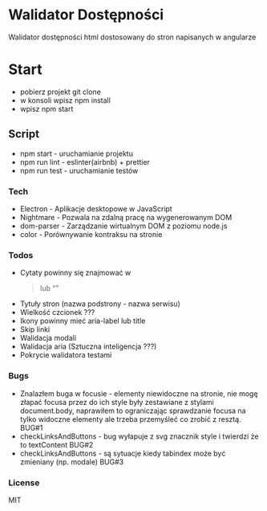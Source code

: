 # Walidator Dostępności

Walidator dostępności html dostosowany do stron napisanych w angularze

# Start
- pobierz projekt git clone
- w konsoli wpisz npm install
- wpisz npm start

## Script
  - npm start - uruchamianie projektu
  - npm run lint - eslinter(airbnb) + prettier
  - npm run test - uruchamianie testów

### Tech

* Electron - Aplikacje desktopowe w JavaScript
* Nightmare - Pozwala na zdalną pracę na wygenerowanym DOM
* dom-parser - Zarządzanie wirtualnym DOM z poziomu node.js
* color - Porównywanie kontraksu na stronie

### Todos

 * Cytaty powinny się znajmować w <blockquote> lub <q>
 * Tytuły stron (nazwa podstrony - nazwa serwisu)
 * Wielkość czcionek ???
 * Ikony powinny mieć aria-label lub title
 * Skip linki
 * Walidacja modali
 * Walidacja aria (Sztuczna inteligencja ???)
 * Pokrycie walidatora testami

### Bugs

 * Znalazłem buga w focusie - elementy niewidoczne na stronie, nie mogę złapać focusa przez do ich style były zestawiane z stylami document.body, naprawiłem to ograniczając sprawdzanie focusa na tylko widoczne elementy ale trzeba przemyśleć co zrobić z resztą. BUG#1
 * checkLinksAndButtons - bug wyłapuje z svg znacznik style i twierdzi że to textContent BUG#2
 * checkLinksAndButtons - są sytuacje kiedy tabindex może być zmieniany (np. modale) BUG#3

### License

MIT
